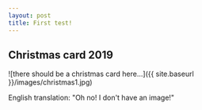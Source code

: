 ```yaml
---
layout: post
title: First test!
---
```

## Christmas card 2019
![there should be a christmas card here...]({{ site.baseurl }}/images/christmas1.jpg)

English translation:
"Oh no! I don't have an image!"
